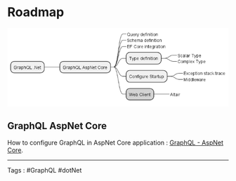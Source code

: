 # Roadmap
![graphql.png](../../out/diagram/themes/graphql/graphql.png)
## GraphQL AspNet Core

How to configure GraphQL in AspNet Core application : [GraphQL - AspNet Core](GraphQL-AspNetCore.md).

---
Tags : #GraphQL #dotNet 
